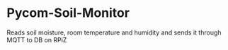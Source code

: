 # Pycom-Soil-Monitor
Reads soil moisture, room temperature and humidity and sends it through MQTT to DB on RPiZ

